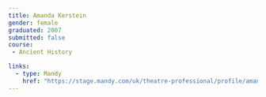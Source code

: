```yaml
---
title: Amanda Kerstein
gender: female
graduated: 2007
submitted: false
course:
 - Ancient History

links:
  - type: Mandy
    href: "https://stage.mandy.com/uk/theatre-professional/profile/amanda-kerstein"
---
```

